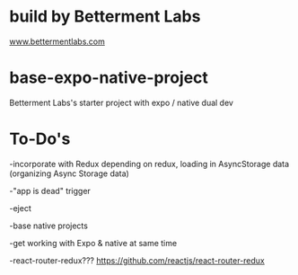 # build by Betterment Labs
www.bettermentlabs.com

# base-expo-native-project
Betterment Labs's starter project with expo / native dual dev

# To-Do's
-incorporate with Redux
    depending on redux, loading in AsyncStorage data (organizing Async Storage data)

-"app is dead" trigger

-eject

-base native projects

-get working with Expo & native at same time

-react-router-redux???
https://github.com/reactjs/react-router-redux